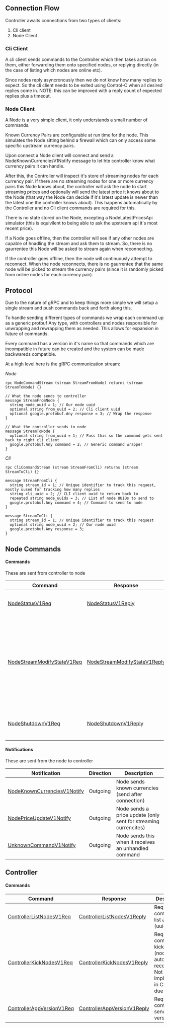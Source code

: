 ## Connection Flow

Controller awaits connections from two types of clients:
1. Cli client
2. Node Client

### Cli Client

A cli client sends commands to the Controller which then takes action on them, either forwarding them onto specified nodes, or replying directly (in the case of listing which nodes are online etc).

Since nodes reply asyncronously then we do not know how many replies to expect. So the cli client needs to be exited using Control-C when all desired replies come in. NOTE: this can be improved with a reply count of expected replies plus a timeout.

### Node Client

A Node is a very simple client, it only understands a small number of commands.

Known Currency Pairs are configurable at run time for the node. This simulates the Node sitting behind a firewall which can only access some specific upstream currency pairs.

Upon connect a Node client will connect and send a NodeKnownCurrenciesV1Notify message to let hte controller know what currency pairs it can handle.

After this, the Controller will inspect it's store of streaming nodes for each currency pair. If there are no streaming nodes for one or more currency pairs this Node knows about, the controller will ask the node to start streaming prices and optionally will send the latest price it knows about to the Node (that way the Node can decide if it's latest update is newer than the latest one the controller knows about). This happens automatically by the Controller and no Cli client commands are required for this.

There is no state stored on the Node, excepting a NodeLatestPricesApi simulator (this is equivilent to being able to ask the upstream api it's most recent price).

If a Node goes offline, then the controller will see if any other nodes are capable of hnadling the stream and ask them to stream. So, there is no gaurrentee this Node will be asked to stream again when reconnecting.

If the controller goes offline, then the node will continuously attempt to reconnect. When the node reconnects, there is no gaurrentee that the same node will be picked to stream the currency pairs (since it is randomly picked from online nodes for each currency pair).

## Protocol

Due to the nature of gRPC and to keep things more simple we will setup a single stream and push commands back and forth along this.

To handle sending different types of commands we wrap each command up as a generic protbuf Any type, with controllers and nodes responsible for unwrapping and rewrapping them as needed. This allows for expansion in future of commands.

Every command has a version in it's name so that commands which are incompatible in future can be created and the system can be made backwareds compatible.

At a high level here is the gRPC communication stream:

*Node*
```
rpc NodeCommandStream (stream StreamFromNode) returns (stream StreamToNode) {}

// What the node sends to controller
message StreamFromNode {
  string node_uuid = 1; // Our node uuid
  optional string from_uuid = 2; // Cli client uuid
  optional google.protobuf.Any response = 3; // Wrap the response
}

// What the controller sends to node
message StreamToNode {
  optional string from_uuid = 1; // Pass this so the command gets sent back to right cli client
  google.protobuf.Any command = 2; // Generic command wrapper
}
```

*Cli*
```
rpc CliCommandStream (stream StreamFromCli) returns (stream StreamToCli) {}

message StreamFromCli {
  string stream_id = 1; // Unique identifier to track this request, mostly uused for tracking how many replies
  string cli_uuid = 2; // CLI client uuid to return back to
  repeated string node_uuids = 3; // List of node UUIDs to send to
  google.protobuf.Any command = 4; // Command to send to node
}

message StreamToCli {
  string stream_id = 1; // Unique identifier to track this request
  optional string node_uuid = 2; // Our node uuid
  google.protobuf.Any response = 3;
}
```

## Node Commands

#### Commands

These are sent from controller to node

| Command  | Response  | Description |
| -------- | --------- | ----------- |
| [NodeStatusV1Req](https://github.com/hongkongkiwi/go-currency-nodes/blob/main/v2/proto/commands.proto) | [NodeStatusV1Reply](https://github.com/hongkongkiwi/go-currency-nodes/blob/main/v2/proto/commands.proto) | Node sends it's current status |
| [NodeStreamModifyStateV1Req](https://github.com/hongkongkiwi/go-currency-nodes/blob/main/v2/proto/commands.proto) | [NodeStreamModifyStateV1Reply](https://github.com/hongkongkiwi/go-currency-nodes/blob/main/v2/proto/commands.proto) | Node will start or stop streaming depending on requests from controller. Any currencies not specifically specified is stopped. |
| [NodeShutdownV1Req](https://github.com/hongkongkiwi/go-currency-nodes/blob/main/v2/proto/commands.proto) | [NodeShutdownV1Reply](https://github.com/hongkongkiwi/go-currency-nodes/blob/main/v2/proto/commands.proto) | Node will shutdown connection gracefully then exit |

#### Notifications

These are sent from the node to controller

| Notification | Direction | Description |
| ------------ | --------- | ----------- |   
| [NodeKnownCurrenciesV1Notify](https://github.com/hongkongkiwi/go-currency-nodes/blob/main/v2/proto/commands.proto) | Outgoing | Node sends known currencies (send after connection) |
| [NodePriceUpdateV1Notify](https://github.com/hongkongkiwi/go-currency-nodes/blob/main/v2/proto/commands.proto) | Outgoing | Node sends a price update (only sent for streaming currencites) |
| [UnknownCommandV1Notify](https://github.com/hongkongkiwi/go-currency-nodes/blob/main/v2/proto/commands.proto) | Outgoing | Node sends this when it receives an unhandled command |

## Controller

#### Commands

| Command  | Response  | Description |
| -------- | --------- | ----------- |
| [ControllerListNodesV1Req](https://github.com/hongkongkiwi/go-currency-nodes/blob/main/v2/proto/commands.proto) | [ControllerListNodesV1Reply](https://github.com/hongkongkiwi/go-currency-nodes/blob/main/v2/proto/commands.proto) | Requests the controller to list all Nodes (uuids) |
| [ControllerKickNodesV1Req](https://github.com/hongkongkiwi/go-currency-nodes/blob/main/v2/proto/commands.proto) | [ControllerKickNodesV1Reply](https://github.com/hongkongkiwi/go-currency-nodes/blob/main/v2/proto/commands.proto) | Requests the controller to kick a node (nodes will automatically reconnect) - Not currently implemented in CLI client due to time |
| [ControllerAppVersionV1Req](https://github.com/hongkongkiwi/go-currency-nodes/blob/main/v2/proto/commands.proto) | [ControllerAppVersionV1Reply](https://github.com/hongkongkiwi/go-currency-nodes/blob/main/v2/proto/commands.proto) | Request the controller to send it's app version |
